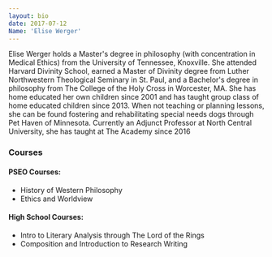 ```yaml
---
layout: bio
date: 2017-07-12
Name: 'Elise Werger'
---
```

Elise Werger holds a Master's degree in philosophy (with concentration in Medical Ethics) from the University of Tennessee, Knoxville.  She attended Harvard Divinity School, earned a Master of Divinity degree from Luther Northwestern Theological Seminary in St. Paul, and a Bachelor's degree in philosophy from The College of the Holy Cross in Worcester, MA.  She has home educated her own children since 2001 and has taught group class of home educated children since 2013. When not teaching or planning lessons, she can be found fostering and rehabilitating special needs dogs through Pet Haven of Minnesota. Currently an Adjunct Professor at North Central University, she has taught at The Academy since 2016

### Courses
#### PSEO Courses:
* History of Western Philosophy
* Ethics and Worldview
#### High School Courses:
* Intro to Literary Analysis through The Lord of the Rings
* Composition and Introduction to Research Writing

